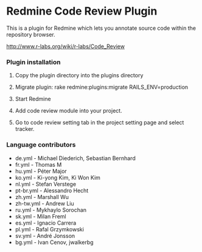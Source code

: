 # Redmine Code Review Plugin

This is a plugin for Redmine which lets you annotate source code within the repository browser.

http://www.r-labs.org/wiki/r-labs/Code_Review

### Plugin installation

1. Copy the plugin directory into the plugins directory

2. Migrate plugin:
   rake redmine:plugins:migrate RAILS_ENV=production

3. Start Redmine

4. Add code review module into your project.

5. Go to code review setting tab in the project setting page and select tracker.

### Language contributors

* de.yml - Michael Diederich, Sebastian Bernhard
* fr.yml - Thomas M
* hu.yml - Péter Major
* ko.yml - Ki-yong Kim, Ki Won Kim
* nl.yml - Stefan Verstege
* pt-br.yml - Alessandro Hecht
* zh.yml - Marshall Wu
* zh-tw.yml - Andrew Liu
* ru.yml - Mykhaylo Sorochan
* sk.yml - Milan Freml
* es.yml - Ignacio Carrera
* pl.yml - Rafal Grzymkowski
* sv.yml - André Jonsson
* bg.yml - Ivan Cenov, jwalkerbg

